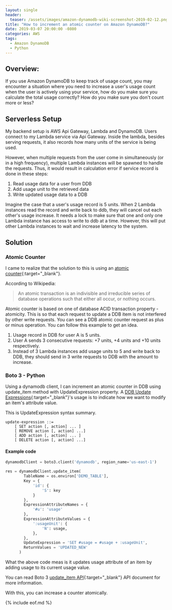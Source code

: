 ```yaml
---
layout: single
header:
  teaser: /assets/images/amazon-dynamodb-wiki-screenshot-2019-02-12.png
title: "How to increment an atomic counter on Amazon DynamoDB?"
date: 2019-03-07 20:00:00 -0800
categories: AWS
tags:
  - Amazon DynamoDB
  - Python
---
```


## Overview: 
If you use Amazon DynamoDB to keep track of usage count, you may encounter a situation where you need to increase a user's usage count when the user is actively using your service, how do you make sure you calculate the total usage correctly? How do you make sure you don't count more or less? 

## Serverless Setup
My backend setup is AWS Api Gateway, Lambda and DynamoDB. Users connect to my Lambda service via Api Gateway. Inside the lambda, besides serving requests, it also records how many units of the service is being used.  

However, when multiple requests from the user come in simultaneously (or in a high frequency), multiple Lambda instances will be spawned to handle the requests. Thus, it would result in calculation error if service record is done in these steps: 
1. Read usage data for a user from DDB
2. Add usage unit to the retrieved data
3. Write updated usage data to a DDB

Imagine the case that a user's usage record is 5 units. When 2 Lambda instances read the record and write back to ddb, they will cancel out each other's usage increase. It needs a lock to make sure that one and only one Lambda instance has access to write to ddb at a time. However, this will put other Lambda instances to wait and increase latency to the system.

## Solution
### Atomic Counter
I came to realize that the solution to this is using an [atomic counter](https://docs.aws.amazon.com/amazondynamodb/latest/developerguide/GettingStarted.PHP.03.html#GettingStarted.PHP.03.04){:target="_blank"}.

According to Wikipedia:
> An atomic transaction is an indivisible and irreducible series of database operations such that either all occur, or nothing occurs.

Atomic counter is based on one of database ACID transaction property - atomicity. This is so that each request to update a DDB item is not interfered by other write requests. You can see a DDB atomic counter request as plus or minus operation. You can follow this example to get an idea. 

1. Usage record in DDB for user A is 5 units.
2. User A sends 3 consecutive requests: +7 units, +4 units and +10 units respectively.
3. Instead of 3 Lambda instances add usage units to 5 and write back to DDB, they should send in 3 write requests to DDB with the amount to increase.

### Boto 3 - Python
Using a dynamodb client, I can increment an atomic counter in DDB using update_item method with UpdateExpression property. A [DDB Update Expressions](https://docs.aws.amazon.com/amazondynamodb/latest/developerguide/Expressions.UpdateExpressions.html){:target="_blank"}'s usage is to indicate how we want to modify an item's attribute value.

This is UpdateExpression syntax summary.
```
update-expression ::=
    [ SET action [, action] ... ] 
    [ REMOVE action [, action] ...] 
    [ ADD action [, action] ... ] 
    [ DELETE action [, action] ...] 
```

#### Example code
```python
dynamodbClient = boto3.client('dynamodb', region_name='us-east-1')

res = dynamodbClient.update_item(
        TableName = os.environ['DEMO_TABLE'],
        Key = {
            'id': {
                'S': key
            }
        },
        ExpressionAttributeNames = {
            '#u': 'usage'
        },
        ExpressionAttributeValues = {
            ':usageUnit': {
                'N': usage,
            },
        },
        UpdateExpression = 'SET #usage = #usage + :usageUnit',
        ReturnValues = 'UPDATED_NEW'
      )
```
What the above code meas is it updates usage attribute of an item by adding usage to its current usage value.

You can read Boto 3 [update_item API](https://boto3.amazonaws.com/v1/documentation/api/latest/reference/services/dynamodb.html#DynamoDB.Client.update_item){:target="_blank"} API document for more information. 

With this, you can increase a counter atomically.

{% include eof.md %}